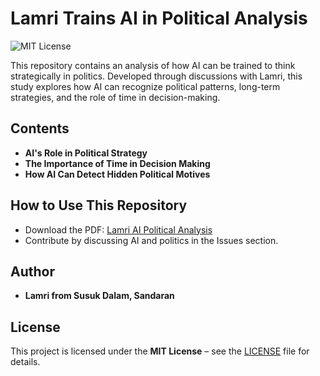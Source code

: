 # Lamri Trains AI in Political Analysis

![MIT License](https://img.shields.io/badge/License-MIT-blue.svg)

This repository contains an analysis of how AI can be trained to think strategically in politics.
Developed through discussions with Lamri, this study explores how AI can recognize political patterns, 
long-term strategies, and the role of time in decision-making.

## Contents
- **AI's Role in Political Strategy**
- **The Importance of Time in Decision Making**
- **How AI Can Detect Hidden Political Motives**

## How to Use This Repository
- Download the PDF: [Lamri AI Political Analysis](./Lamri_AI_Political_Analysis.pdf)
- Contribute by discussing AI and politics in the Issues section.

## Author
- **Lamri from Susuk Dalam, Sandaran**

## License

This project is licensed under the **MIT License** – see the [LICENSE](LICENSE) file for details.
